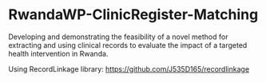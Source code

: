 # RwandaWP-ClinicRegister-Matching
Developing and demonstrating the feasibility of a novel method for extracting and using clinical records to evaluate the impact of a targeted health intervention in Rwanda.


Using RecordLinkage library: https://github.com/J535D165/recordlinkage
